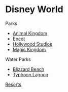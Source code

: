 # Disney World

Parks
- [Animal Kingdom](https://github.com/asemanko/travel-plans/blob/master/destination/north-america/usa/fl/disney-world/animal-kingdom/animal-kingdom.md)
- [Epcot](https://github.com/asemanko/travel-plans/blob/master/destination/north-america/usa/fl/disney-world/epcot/epcot.md)
- [Hollywood Studios](https://github.com/asemanko/travel-plans/blob/master/destination/north-america/usa/fl/disney-world/hollywood-studios/hollywood-studios.md)
- [Magic Kingdom](https://github.com/asemanko/travel-plans/blob/master/destination/north-america/usa/fl/disney-world/magic-kingdom/magic-kingdom.md)

Water Parks
- [Blizzard Beach](https://github.com/asemanko/travel-plans/blob/master/destination/north-america/usa/fl/disney-world/blizzard-beach/blizzard-beach.md)
- [Typhoon Lagoon](https://github.com/asemanko/travel-plans/blob/master/destination/north-america/usa/fl/disney-world/typhoon-lagoon/typhoon-lagoon.md)

[Resorts](https://github.com/asemanko/travel-plans/blob/master/destination/north-america/usa/fl/disney-world/resorts/resorts.md)


